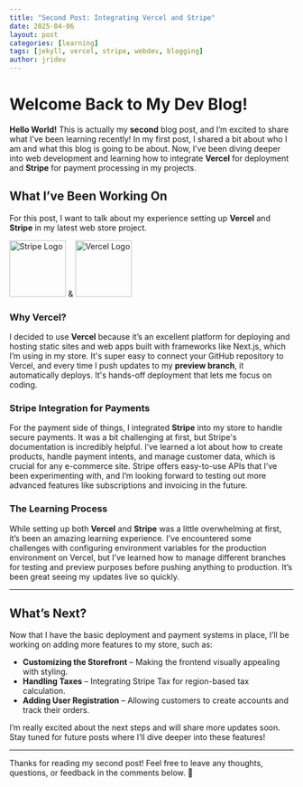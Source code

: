 ```yaml
---
title: "Second Post: Integrating Vercel and Stripe"
date: 2025-04-06
layout: post
categories: [learning]
tags: [jekyll, vercel, stripe, webdev, blogging]
author: jridev
---
```


# Welcome Back to My Dev Blog!

**Hello World!** This is actually my **second** blog post, and I’m excited to share what I’ve been learning recently! In my first post, I shared a bit about who I am and what this blog is going to be about. Now, I’ve been diving deeper into web development and learning how to integrate **Vercel** for deployment and **Stripe** for payment processing in my projects.

## What I’ve Been Working On

For this post, I want to talk about my experience setting up **Vercel** and **Stripe** in my latest web store project.

<img src="https://upload.wikimedia.org/wikipedia/commons/b/ba/Stripe_Logo%2C_revised_2016.svg" alt="Stripe Logo" height="100" style="height: 100px; width: auto;"> & <img src="https://images.ctfassets.net/crb83veve8xb/2VaNf5PhpBlvKAUKYfmefe/5fdaf99f05704485b02e14e8d4addefb/vercel.webp" alt="Vercel Logo" height="100" style="height: 100px; width: auto;">


### Why Vercel?

I decided to use **Vercel** because it’s an excellent platform for deploying and hosting static sites and web apps built with frameworks like Next.js, which I’m using in my store. It's super easy to connect your GitHub repository to Vercel, and every time I push updates to my **preview branch**, it automatically deploys. It's hands-off deployment that lets me focus on coding.

### Stripe Integration for Payments

For the payment side of things, I integrated **Stripe** into my store to handle secure payments. It was a bit challenging at first, but Stripe's documentation is incredibly helpful. I’ve learned a lot about how to create products, handle payment intents, and manage customer data, which is crucial for any e-commerce site. Stripe offers easy-to-use APIs that I’ve been experimenting with, and I’m looking forward to testing out more advanced features like subscriptions and invoicing in the future.

### The Learning Process

While setting up both **Vercel** and **Stripe** was a little overwhelming at first, it’s been an amazing learning experience. I’ve encountered some challenges with configuring environment variables for the production environment on Vercel, but I’ve learned how to manage different branches for testing and preview purposes before pushing anything to production. It’s been great seeing my updates live so quickly.

---

## What’s Next?

Now that I have the basic deployment and payment systems in place, I’ll be working on adding more features to my store, such as:

- **Customizing the Storefront** – Making the frontend visually appealing with styling.
- **Handling Taxes** – Integrating Stripe Tax for region-based tax calculation.
- **Adding User Registration** – Allowing customers to create accounts and track their orders.

I’m really excited about the next steps and will share more updates soon. Stay tuned for future posts where I’ll dive deeper into these features!

---

Thanks for reading my second post! Feel free to leave any thoughts, questions, or feedback in the comments below. 🚀
